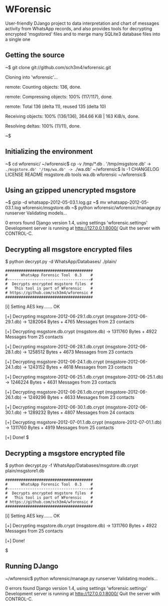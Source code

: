 # WForensic

User-friendly DJango project to data interpretation and chart of messages activity from WhatsApp records, and also provides tools for decrypting encrypted 'msgstored' files and to merge many SQLite3 database files into a single one



## Getting the source

~$ git clone git://github.com/sch3m4/wforensic.git

Cloning into 'wforensic'...

remote: Counting objects: 136, done.

remote: Compressing objects: 100% (117/117), done.

remote: Total 136 (delta 11), reused 135 (delta 10)

Receiving objects: 100% (136/136), 364.66 KiB | 163 KiB/s, done.

Resolving deltas: 100% (11/11), done.

~$

## Initializing the environment

~$ cd wforensic/
~/wforensic$ cp -v /tmp/*.db .
'/tmp/msgstore.db' -> `./msgstore.db'
'/tmp/wa.db' -> `./wa.db'
~/wforensic$ ls -1
CHANGELOG
LICENSE
README
msgstore.db
tools
wa.db
wforensic
~/wforensic$

##  Using an gzipped unencrypted msgstore

~$ gzip -d whatsapp-2012-05-03.1.log.gz
~$ mv whatsapp-2012-05-03.1.log wforensic/msgstore.db
~$ python wforensic/wforensic/manage.py runserver
Validating models...

0 errors found
Django version 1.4, using settings 'wforensic.settings'
Development server is running at http://127.0.0.1:8000/
Quit the server with CONTROL-C.

## Decrypting all msgstore encrypted files

 $ python decrypt.py -d WhatsApp/Databases/ ./plain/
 
    #######################################
    #      WhatsApp Forensic Tool  0.3    #
    #-------------------------------------#
    #  Decrypts encrypted msgstore files  #
    #   This tool is part of WForensic    #
    # https://github.com/sch3m4/wforensic #
    #######################################
    
 [i] Setting AES key....... OK
 
 [+] Decrypting msgstore-2012-06-29.1.db.crypt (msgstore-2012-06-29.1.db) -> 1282064 Bytes 
  	 + 4765 Messages from 23 contacts 
 	
 [+] Decrypting msgstore.db.crypt (msgstore.db) -> 1311760 Bytes 
 	 + 4922 Messages from 25 contacts 
 	
 [+] Decrypting msgstore-2012-06-28.1.db.crypt (msgstore-2012-06-28.1.db) -> 1258512 Bytes 
	 + 4673 Messages from 23 contacts 
 
 [+] Decrypting msgstore-2012-06-24.1.db.crypt (msgstore-2012-06-24.1.db) -> 1243152 Bytes 
	 + 4618 Messages from 23 contacts 
 	
 [+] Decrypting msgstore-2012-06-25.1.db.crypt (msgstore-2012-06-25.1.db) -> 1246224 Bytes 
	 + 4631 Messages from 23 contacts 
 	
 [+] Decrypting msgstore-2012-06-26.1.db.crypt (msgstore-2012-06-26.1.db) -> 1249296 Bytes 
	 + 4633 Messages from 23 contacts 
	
  [+] Decrypting msgstore-2012-06-30.1.db.crypt (msgstore-2012-06-30.1.db) -> 1289232 Bytes 
	 + 4807 Messages from 24 contacts 
 	
 [+] Decrypting msgstore-2012-07-01.1.db.crypt (msgstore-2012-07-01.1.db) -> 1311760 Bytes 
	+ 4919 Messages from 25 contacts 
  
 [+] Done!
 $

## Decrypting a msgstore encrypted file

$ python decrypt.py -f WhatsApp/Databases/msgstore.db.crypt plain/msgstore1.db

    #######################################
    #      WhatsApp Forensic Tool  0.3    #
    #-------------------------------------#
    #  Decrypts encrypted msgstore files  #
    #   This tool is part of WForensic    #
    # https://github.com/sch3m4/wforensic #
    #######################################
    
[i] Setting AES key....... OK

[+] Decrypting msgstore.db.crypt (msgstore.db) -> 1311760 Bytes 
	+ 4922 Messages from 25 contacts 

[+] Done!

$

## Running DJango

~/wforensic$ python wforensic/manage.py runserver
Validating models...

0 errors found
Django version 1.4, using settings 'wforensic.settings'
Development server is running at http://127.0.0.1:8000/
Quit the server with CONTROL-C.


